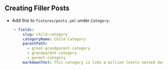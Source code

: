 
## Creating Filler Posts #

* Add this to `fixtures/posts.yml` under `Category`:

```yml
    - fields:
        slug: child-category
        categoryName: Child Category
        parentPath:
          - great-grandparent-category
          - grandparent-category
          - parent-category
        markdownText: This category is like a million levels nested deep.
```